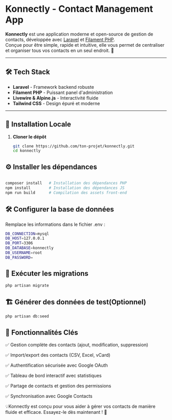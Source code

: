 # Konnectly - Contact Management App


**Konnectly** est une application moderne et open-source de gestion de contacts, développée avec [Laravel](https://laravel.com/) et [Filament PHP](https://filamentphp.com/).  
Conçue pour être simple, rapide et intuitive, elle vous permet de centraliser et organiser tous vos contacts en un seul endroit. 🚀  

---

## 🛠️ Tech Stack

- **Laravel** - Framework backend robuste  
- **Filament PHP** - Puissant panel d'administration  
- **Livewire & Alpine.js** - Interactivité fluide  
- **Tailwind CSS** - Design épuré et moderne  

---


## 🚀 Installation Locale

1. **Cloner le dépôt**  
   ```bash
   git clone https://github.com/ton-projet/konnectly.git
   cd konnectly

## ⚙️ Installer les dépendances

   ```bash

composer install   # Installation des dépendances PHP
npm install        # Installation des dépendances JS
npm run build      # Compilation des assets front-end
   ```

## 🛠️ Configurer la base de données
Remplace les informations dans le fichier .env :
 ```bash
DB_CONNECTION=mysql
DB_HOST=127.0.0.1
DB_PORT=3306
DB_DATABASE=konnectly
DB_USERNAME=root
DB_PASSWORD=

 ```
## 🔄 Exécuter les migrations
 ```bash
php artisan migrate
 ```
## 🏗️ Générer des données de test(Optionnel)

 ```bash
php artisan db:seed
 ```
## 🎯 Fonctionnalités Clés
✅ Gestion complète des contacts (ajout, modification, suppression)

✅ Import/export des contacts (CSV, Excel, vCard)

✅ Authentification sécurisée avec Google OAuth

✅ Tableau de bord interactif avec statistiques

✅ Partage de contacts et gestion des permissions

✅ Synchronisation avec Google Contacts

💡Konnectly est conçu pour vous aider à gérer vos contacts de manière fluide et efficace. Essayez-le dès maintenant ! 💙
